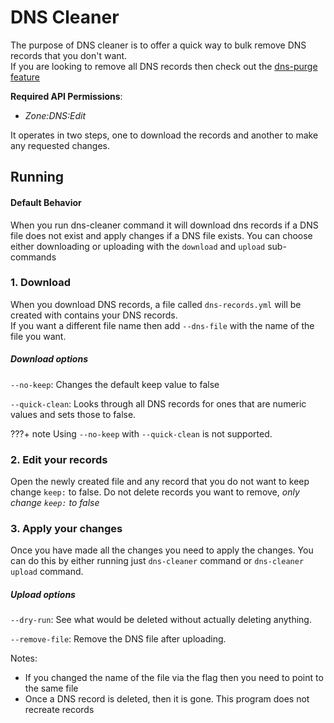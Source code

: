 # DNS Cleaner

The purpose of DNS cleaner is to offer a quick way to bulk remove DNS records that you don't want.  
If you are looking to remove all DNS records then check out the [dns-purge feature](purge.md)

**Required API Permissions**:

- _Zone:DNS:Edit_

It operates in two steps, one to download the records and another to make any requested changes.

## Running

#### Default Behavior

When you run dns-cleaner command it will download dns records if a DNS file does not exist and apply changes if a DNS file exists.
You can choose either downloading or uploading with the `download` and `upload` sub-commands

### 1. Download

When you download DNS records, a file called `dns-records.yml` will be created with contains your DNS records.  
If you want a different file name then add `--dns-file` with the name of the file you want.

##### Download options

`--no-keep`: Changes the default keep value to false

`--quick-clean`: Looks through all DNS records for ones that are numeric values and sets those to false.

???+ note 
    Using `--no-keep` with `--quick-clean` is not supported.

### 2. Edit your records

Open the newly created file and any record that you do not want to keep change `keep:` to false. Do not delete records you want to remove, _only change `keep:` to false_

### 3. Apply your changes

Once you have made all the changes you need to apply the changes. You can do this by either running just `dns-cleaner` command or `dns-cleaner upload` command.

##### Upload options

`--dry-run`: See what would be deleted without actually deleting anything.

`--remove-file`: Remove the DNS file after uploading.

Notes:
  * If you changed the name of the file via the flag then you need to point to the same file
  * Once a DNS record is deleted, then it is gone. This program does not recreate records
